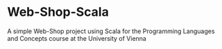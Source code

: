 # Web-Shop-Scala
A simple Web-Shop project using Scala for the Programming Languages and Concepts course at the University of Vienna
